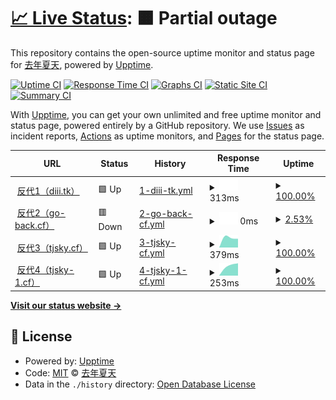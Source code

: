 # [📈 Live Status](https://demo.upptime.js.org): <!--live status--> **🟧 Partial outage**

This repository contains the open-source uptime monitor and status page for [去年夏天](https://www.tjsky.net), powered by [Upptime](https://github.com/upptime/upptime).

[![Uptime CI](https://github.com/tjsky/upptime/workflows/Uptime%20CI/badge.svg)](https://github.com/tjsky/upptime/actions?query=workflow%3A%22Uptime+CI%22)
[![Response Time CI](https://github.com/tjsky/upptime/workflows/Response%20Time%20CI/badge.svg)](https://github.com/tjsky/upptime/actions?query=workflow%3A%22Response+Time+CI%22)
[![Graphs CI](https://github.com/tjsky/upptime/workflows/Graphs%20CI/badge.svg)](https://github.com/tjsky/upptime/actions?query=workflow%3A%22Graphs+CI%22)
[![Static Site CI](https://github.com/tjsky/upptime/workflows/Static%20Site%20CI/badge.svg)](https://github.com/tjsky/upptime/actions?query=workflow%3A%22Static+Site+CI%22)
[![Summary CI](https://github.com/tjsky/upptime/workflows/Summary%20CI/badge.svg)](https://github.com/tjsky/upptime/actions?query=workflow%3A%22Summary+CI%22)

With [Upptime](https://upptime.js.org), you can get your own unlimited and free uptime monitor and status page, powered entirely by a GitHub repository. We use [Issues](https://github.com/tjsky/upptime/issues) as incident reports, [Actions](https://github.com/tjsky/upptime/actions) as uptime monitors, and [Pages](https://demo.upptime.js.org) for the status page.

<!--start: status pages-->
<!-- This summary is generated by Upptime (https://github.com/upptime/upptime) -->
<!-- Do not edit this manually, your changes will be overwritten -->
<!-- prettier-ignore -->
| URL | Status | History | Response Time | Uptime |
| --- | ------ | ------- | ------------- | ------ |
| <img alt="" src="https://favicons.githubusercontent.com/diii.tk" height="13"> [反代1（diii.tk）](https://diii.tk/https://1.1.1.1/cdn-cgi/trace) | 🟩 Up | [1-diii-tk.yml](https://github.com/tjsky/upptime/commits/HEAD/history/1-diii-tk.yml) | <details><summary><img alt="Response time graph" src="./graphs/1-diii-tk/response-time-week.png" height="20"> 313ms</summary><br><a href="https://demo.upptime.js.org/history/1-diii-tk"><img alt="Response time 313" src="https://img.shields.io/endpoint?url=https%3A%2F%2Fraw.githubusercontent.com%2Ftjsky%2Fupptime%2FHEAD%2Fapi%2F1-diii-tk%2Fresponse-time.json"></a><br><a href="https://demo.upptime.js.org/history/1-diii-tk"><img alt="24-hour response time 313" src="https://img.shields.io/endpoint?url=https%3A%2F%2Fraw.githubusercontent.com%2Ftjsky%2Fupptime%2FHEAD%2Fapi%2F1-diii-tk%2Fresponse-time-day.json"></a><br><a href="https://demo.upptime.js.org/history/1-diii-tk"><img alt="7-day response time 313" src="https://img.shields.io/endpoint?url=https%3A%2F%2Fraw.githubusercontent.com%2Ftjsky%2Fupptime%2FHEAD%2Fapi%2F1-diii-tk%2Fresponse-time-week.json"></a><br><a href="https://demo.upptime.js.org/history/1-diii-tk"><img alt="30-day response time 313" src="https://img.shields.io/endpoint?url=https%3A%2F%2Fraw.githubusercontent.com%2Ftjsky%2Fupptime%2FHEAD%2Fapi%2F1-diii-tk%2Fresponse-time-month.json"></a><br><a href="https://demo.upptime.js.org/history/1-diii-tk"><img alt="1-year response time 313" src="https://img.shields.io/endpoint?url=https%3A%2F%2Fraw.githubusercontent.com%2Ftjsky%2Fupptime%2FHEAD%2Fapi%2F1-diii-tk%2Fresponse-time-year.json"></a></details> | <details><summary><a href="https://demo.upptime.js.org/history/1-diii-tk">100.00%</a></summary><a href="https://demo.upptime.js.org/history/1-diii-tk"><img alt="All-time uptime 100.00%" src="https://img.shields.io/endpoint?url=https%3A%2F%2Fraw.githubusercontent.com%2Ftjsky%2Fupptime%2FHEAD%2Fapi%2F1-diii-tk%2Fuptime.json"></a><br><a href="https://demo.upptime.js.org/history/1-diii-tk"><img alt="24-hour uptime 100.00%" src="https://img.shields.io/endpoint?url=https%3A%2F%2Fraw.githubusercontent.com%2Ftjsky%2Fupptime%2FHEAD%2Fapi%2F1-diii-tk%2Fuptime-day.json"></a><br><a href="https://demo.upptime.js.org/history/1-diii-tk"><img alt="7-day uptime 100.00%" src="https://img.shields.io/endpoint?url=https%3A%2F%2Fraw.githubusercontent.com%2Ftjsky%2Fupptime%2FHEAD%2Fapi%2F1-diii-tk%2Fuptime-week.json"></a><br><a href="https://demo.upptime.js.org/history/1-diii-tk"><img alt="30-day uptime 100.00%" src="https://img.shields.io/endpoint?url=https%3A%2F%2Fraw.githubusercontent.com%2Ftjsky%2Fupptime%2FHEAD%2Fapi%2F1-diii-tk%2Fuptime-month.json"></a><br><a href="https://demo.upptime.js.org/history/1-diii-tk"><img alt="1-year uptime 100.00%" src="https://img.shields.io/endpoint?url=https%3A%2F%2Fraw.githubusercontent.com%2Ftjsky%2Fupptime%2FHEAD%2Fapi%2F1-diii-tk%2Fuptime-year.json"></a></details>
| <img alt="" src="https://favicons.githubusercontent.com/api-pikpak.go-back.cf" height="13"> [反代2（go-back.cf）](https://api-pikpak.go-back.cf/https://1.1.1.1/cdn-cgi/trace) | 🟥 Down | [2-go-back-cf.yml](https://github.com/tjsky/upptime/commits/HEAD/history/2-go-back-cf.yml) | <details><summary><img alt="Response time graph" src="./graphs/2-go-back-cf/response-time-week.png" height="20"> 0ms</summary><br><a href="https://demo.upptime.js.org/history/2-go-back-cf"><img alt="Response time 0" src="https://img.shields.io/endpoint?url=https%3A%2F%2Fraw.githubusercontent.com%2Ftjsky%2Fupptime%2FHEAD%2Fapi%2F2-go-back-cf%2Fresponse-time.json"></a><br><a href="https://demo.upptime.js.org/history/2-go-back-cf"><img alt="24-hour response time 0" src="https://img.shields.io/endpoint?url=https%3A%2F%2Fraw.githubusercontent.com%2Ftjsky%2Fupptime%2FHEAD%2Fapi%2F2-go-back-cf%2Fresponse-time-day.json"></a><br><a href="https://demo.upptime.js.org/history/2-go-back-cf"><img alt="7-day response time 0" src="https://img.shields.io/endpoint?url=https%3A%2F%2Fraw.githubusercontent.com%2Ftjsky%2Fupptime%2FHEAD%2Fapi%2F2-go-back-cf%2Fresponse-time-week.json"></a><br><a href="https://demo.upptime.js.org/history/2-go-back-cf"><img alt="30-day response time 0" src="https://img.shields.io/endpoint?url=https%3A%2F%2Fraw.githubusercontent.com%2Ftjsky%2Fupptime%2FHEAD%2Fapi%2F2-go-back-cf%2Fresponse-time-month.json"></a><br><a href="https://demo.upptime.js.org/history/2-go-back-cf"><img alt="1-year response time 0" src="https://img.shields.io/endpoint?url=https%3A%2F%2Fraw.githubusercontent.com%2Ftjsky%2Fupptime%2FHEAD%2Fapi%2F2-go-back-cf%2Fresponse-time-year.json"></a></details> | <details><summary><a href="https://demo.upptime.js.org/history/2-go-back-cf">2.53%</a></summary><a href="https://demo.upptime.js.org/history/2-go-back-cf"><img alt="All-time uptime 2.53%" src="https://img.shields.io/endpoint?url=https%3A%2F%2Fraw.githubusercontent.com%2Ftjsky%2Fupptime%2FHEAD%2Fapi%2F2-go-back-cf%2Fuptime.json"></a><br><a href="https://demo.upptime.js.org/history/2-go-back-cf"><img alt="24-hour uptime 2.53%" src="https://img.shields.io/endpoint?url=https%3A%2F%2Fraw.githubusercontent.com%2Ftjsky%2Fupptime%2FHEAD%2Fapi%2F2-go-back-cf%2Fuptime-day.json"></a><br><a href="https://demo.upptime.js.org/history/2-go-back-cf"><img alt="7-day uptime 2.53%" src="https://img.shields.io/endpoint?url=https%3A%2F%2Fraw.githubusercontent.com%2Ftjsky%2Fupptime%2FHEAD%2Fapi%2F2-go-back-cf%2Fuptime-week.json"></a><br><a href="https://demo.upptime.js.org/history/2-go-back-cf"><img alt="30-day uptime 2.53%" src="https://img.shields.io/endpoint?url=https%3A%2F%2Fraw.githubusercontent.com%2Ftjsky%2Fupptime%2FHEAD%2Fapi%2F2-go-back-cf%2Fuptime-month.json"></a><br><a href="https://demo.upptime.js.org/history/2-go-back-cf"><img alt="1-year uptime 2.53%" src="https://img.shields.io/endpoint?url=https%3A%2F%2Fraw.githubusercontent.com%2Ftjsky%2Fupptime%2FHEAD%2Fapi%2F2-go-back-cf%2Fuptime-year.json"></a></details>
| <img alt="" src="https://favicons.githubusercontent.com/api-pikpak.tjsky.cf" height="13"> [反代3（tjsky.cf）](https://api-pikpak.tjsky.cf/https://1.1.1.1/cdn-cgi/trace) | 🟩 Up | [3-tjsky-cf.yml](https://github.com/tjsky/upptime/commits/HEAD/history/3-tjsky-cf.yml) | <details><summary><img alt="Response time graph" src="./graphs/3-tjsky-cf/response-time-week.png" height="20"> 379ms</summary><br><a href="https://demo.upptime.js.org/history/3-tjsky-cf"><img alt="Response time 379" src="https://img.shields.io/endpoint?url=https%3A%2F%2Fraw.githubusercontent.com%2Ftjsky%2Fupptime%2FHEAD%2Fapi%2F3-tjsky-cf%2Fresponse-time.json"></a><br><a href="https://demo.upptime.js.org/history/3-tjsky-cf"><img alt="24-hour response time 379" src="https://img.shields.io/endpoint?url=https%3A%2F%2Fraw.githubusercontent.com%2Ftjsky%2Fupptime%2FHEAD%2Fapi%2F3-tjsky-cf%2Fresponse-time-day.json"></a><br><a href="https://demo.upptime.js.org/history/3-tjsky-cf"><img alt="7-day response time 379" src="https://img.shields.io/endpoint?url=https%3A%2F%2Fraw.githubusercontent.com%2Ftjsky%2Fupptime%2FHEAD%2Fapi%2F3-tjsky-cf%2Fresponse-time-week.json"></a><br><a href="https://demo.upptime.js.org/history/3-tjsky-cf"><img alt="30-day response time 379" src="https://img.shields.io/endpoint?url=https%3A%2F%2Fraw.githubusercontent.com%2Ftjsky%2Fupptime%2FHEAD%2Fapi%2F3-tjsky-cf%2Fresponse-time-month.json"></a><br><a href="https://demo.upptime.js.org/history/3-tjsky-cf"><img alt="1-year response time 379" src="https://img.shields.io/endpoint?url=https%3A%2F%2Fraw.githubusercontent.com%2Ftjsky%2Fupptime%2FHEAD%2Fapi%2F3-tjsky-cf%2Fresponse-time-year.json"></a></details> | <details><summary><a href="https://demo.upptime.js.org/history/3-tjsky-cf">100.00%</a></summary><a href="https://demo.upptime.js.org/history/3-tjsky-cf"><img alt="All-time uptime 100.00%" src="https://img.shields.io/endpoint?url=https%3A%2F%2Fraw.githubusercontent.com%2Ftjsky%2Fupptime%2FHEAD%2Fapi%2F3-tjsky-cf%2Fuptime.json"></a><br><a href="https://demo.upptime.js.org/history/3-tjsky-cf"><img alt="24-hour uptime 100.00%" src="https://img.shields.io/endpoint?url=https%3A%2F%2Fraw.githubusercontent.com%2Ftjsky%2Fupptime%2FHEAD%2Fapi%2F3-tjsky-cf%2Fuptime-day.json"></a><br><a href="https://demo.upptime.js.org/history/3-tjsky-cf"><img alt="7-day uptime 100.00%" src="https://img.shields.io/endpoint?url=https%3A%2F%2Fraw.githubusercontent.com%2Ftjsky%2Fupptime%2FHEAD%2Fapi%2F3-tjsky-cf%2Fuptime-week.json"></a><br><a href="https://demo.upptime.js.org/history/3-tjsky-cf"><img alt="30-day uptime 100.00%" src="https://img.shields.io/endpoint?url=https%3A%2F%2Fraw.githubusercontent.com%2Ftjsky%2Fupptime%2FHEAD%2Fapi%2F3-tjsky-cf%2Fuptime-month.json"></a><br><a href="https://demo.upptime.js.org/history/3-tjsky-cf"><img alt="1-year uptime 100.00%" src="https://img.shields.io/endpoint?url=https%3A%2F%2Fraw.githubusercontent.com%2Ftjsky%2Fupptime%2FHEAD%2Fapi%2F3-tjsky-cf%2Fuptime-year.json"></a></details>
| <img alt="" src="https://favicons.githubusercontent.com/api-pikpak.tjsky-1.cf" height="13"> [反代4（tjsky-1.cf）](https://api-pikpak.tjsky-1.cf/https://1.1.1.1/cdn-cgi/trace) | 🟩 Up | [4-tjsky-1-cf.yml](https://github.com/tjsky/upptime/commits/HEAD/history/4-tjsky-1-cf.yml) | <details><summary><img alt="Response time graph" src="./graphs/4-tjsky-1-cf/response-time-week.png" height="20"> 253ms</summary><br><a href="https://demo.upptime.js.org/history/4-tjsky-1-cf"><img alt="Response time 253" src="https://img.shields.io/endpoint?url=https%3A%2F%2Fraw.githubusercontent.com%2Ftjsky%2Fupptime%2FHEAD%2Fapi%2F4-tjsky-1-cf%2Fresponse-time.json"></a><br><a href="https://demo.upptime.js.org/history/4-tjsky-1-cf"><img alt="24-hour response time 253" src="https://img.shields.io/endpoint?url=https%3A%2F%2Fraw.githubusercontent.com%2Ftjsky%2Fupptime%2FHEAD%2Fapi%2F4-tjsky-1-cf%2Fresponse-time-day.json"></a><br><a href="https://demo.upptime.js.org/history/4-tjsky-1-cf"><img alt="7-day response time 253" src="https://img.shields.io/endpoint?url=https%3A%2F%2Fraw.githubusercontent.com%2Ftjsky%2Fupptime%2FHEAD%2Fapi%2F4-tjsky-1-cf%2Fresponse-time-week.json"></a><br><a href="https://demo.upptime.js.org/history/4-tjsky-1-cf"><img alt="30-day response time 253" src="https://img.shields.io/endpoint?url=https%3A%2F%2Fraw.githubusercontent.com%2Ftjsky%2Fupptime%2FHEAD%2Fapi%2F4-tjsky-1-cf%2Fresponse-time-month.json"></a><br><a href="https://demo.upptime.js.org/history/4-tjsky-1-cf"><img alt="1-year response time 253" src="https://img.shields.io/endpoint?url=https%3A%2F%2Fraw.githubusercontent.com%2Ftjsky%2Fupptime%2FHEAD%2Fapi%2F4-tjsky-1-cf%2Fresponse-time-year.json"></a></details> | <details><summary><a href="https://demo.upptime.js.org/history/4-tjsky-1-cf">100.00%</a></summary><a href="https://demo.upptime.js.org/history/4-tjsky-1-cf"><img alt="All-time uptime 100.00%" src="https://img.shields.io/endpoint?url=https%3A%2F%2Fraw.githubusercontent.com%2Ftjsky%2Fupptime%2FHEAD%2Fapi%2F4-tjsky-1-cf%2Fuptime.json"></a><br><a href="https://demo.upptime.js.org/history/4-tjsky-1-cf"><img alt="24-hour uptime 100.00%" src="https://img.shields.io/endpoint?url=https%3A%2F%2Fraw.githubusercontent.com%2Ftjsky%2Fupptime%2FHEAD%2Fapi%2F4-tjsky-1-cf%2Fuptime-day.json"></a><br><a href="https://demo.upptime.js.org/history/4-tjsky-1-cf"><img alt="7-day uptime 100.00%" src="https://img.shields.io/endpoint?url=https%3A%2F%2Fraw.githubusercontent.com%2Ftjsky%2Fupptime%2FHEAD%2Fapi%2F4-tjsky-1-cf%2Fuptime-week.json"></a><br><a href="https://demo.upptime.js.org/history/4-tjsky-1-cf"><img alt="30-day uptime 100.00%" src="https://img.shields.io/endpoint?url=https%3A%2F%2Fraw.githubusercontent.com%2Ftjsky%2Fupptime%2FHEAD%2Fapi%2F4-tjsky-1-cf%2Fuptime-month.json"></a><br><a href="https://demo.upptime.js.org/history/4-tjsky-1-cf"><img alt="1-year uptime 100.00%" src="https://img.shields.io/endpoint?url=https%3A%2F%2Fraw.githubusercontent.com%2Ftjsky%2Fupptime%2FHEAD%2Fapi%2F4-tjsky-1-cf%2Fuptime-year.json"></a></details>

<!--end: status pages-->

[**Visit our status website →**](https://demo.upptime.js.org)

## 📄 License

- Powered by: [Upptime](https://github.com/upptime/upptime)
- Code: [MIT](./LICENSE) © [去年夏天](https://www.tjsky.net)
- Data in the `./history` directory: [Open Database License](https://opendatacommons.org/licenses/odbl/1-0/)
